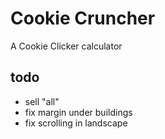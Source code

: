 # Cookie Cruncher
A Cookie Clicker calculator
## todo
- sell "all"
- fix margin under buildings
- fix scrolling in landscape